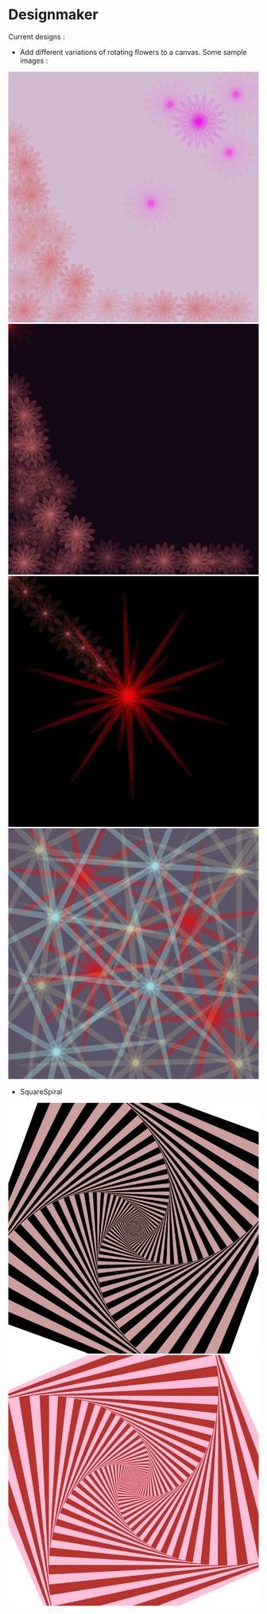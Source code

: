 # Designmaker

Current designs :

- Add different variations of rotating flowers to a canvas.
Some sample images :
    
![sketch 1](images/flowers/img1.png)
![sketch 2](images/flowers/img2.png)
![sketch 3](images/flowers/img3.png)
![sketch 4](images/flowers/img4.png)

- SquareSpiral

![sketch 1](images/squarespirals/img1.png)
![sketch 2](images/squarespirals/img2.png)
